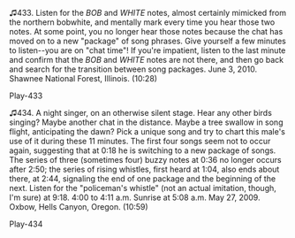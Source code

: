 ♫433. Listen for the *BOB* and *WHITE* notes, almost certainly mimicked
from the northern bobwhite, and mentally mark every time you hear those
two notes. At some point, you no longer hear those notes because the
chat has moved on to a new "package" of song phrases. Give yourself a
few minutes to listen--you are on "chat time"! If you're impatient,
listen to the last minute and confirm that the *BOB* and *WHITE* notes
are not there, and then go back and search for the transition between
song packages. June 3, 2010. Shawnee National Forest, Illinois. (10:28)

Play-433

♫434. A night singer, on an otherwise silent stage. Hear any other birds
singing? Maybe another chat in the distance. Maybe a tree swallow in
song flight, anticipating the dawn? Pick a unique song and try to chart
this male's use of it during these 11 minutes. The first four songs seem
not to occur again, suggesting that at 0:18 he is switching to a new
package of songs. The series of three (sometimes four) buzzy notes at
0:36 no longer occurs after 2:50; the series of rising whistles, first
heard at 1:04, also ends about there, at 2:44, signaling the end of one
package and the beginning of the next. Listen for the "policeman's
whistle" (not an actual imitation, though, I'm sure) at 9:18. 4:00 to
4:11 a.m. Sunrise at 5:08 a.m. May 27, 2009.
Oxbow, Hells Canyon, Oregon. (10:59)

Play-434


